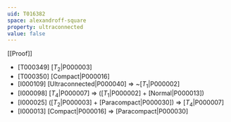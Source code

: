 ```yaml
---
uid: T016382
space: alexandroff-square
property: ultraconnected
value: false
---
```

[[Proof]]

* [T000349] [$T_2$|P000003]
* [T000350] [Compact|P000016]
* [I000109] [Ultraconnected|P000040] => ~[$T_1$|P000002]
* [I000098] [$T_4$|P000007] => ([$T_1$|P000002] + [Normal|P000013])
* [I000025] ([$T_2$|P000003] + [Paracompact|P000030]) => [$T_4$|P000007]
* [I000013] [Compact|P000016] => [Paracompact|P000030]

